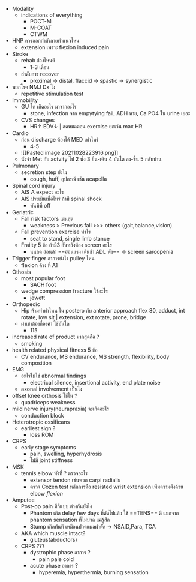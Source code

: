 - Modality
	- indications of everything
		- POCT-M
		- M-COAT
		- CTWM
- HNP ควรออกกำลังกายท่าแนวไหน
	- extension เพราะ flexion induced pain
- Stroke 
	- rehab ช่วงไหนดี
		- 1-3 เดือน
	- ลำดับการ recover
		- proximal → distal, flaccid → spastic → synergistic
- พวกโรค NMJ Dx ไง
	- repetitive stimulation test
- Immobility
	- GU ไต เกิดอะไร มาจากอะไร
		- stone, infection จาก empytying fail, ADH หาย, Ca  PO4 ใน urine เยอะ
	- CVS changes
		- HR↑ EDV↓ | ลดหมดตอน exercise ยกเว้น max HR
- Cardio
	- ก่อน discharge ต้องได้ MED เท่าไหร่
		- 4-5
	- ![[Pasted image 20211028223916.png]]
	- นั่งจำ Met กับ actvity ไป 2 นั่ง 3 ยืน-เดิน 4 บันได ลง-ขึ้น 5 กลับบ้าน
- Pulmonary
	- secretion step ยังไง
		- cough, huff, อุปกรณ์ เช่น acapella
- Spinal cord injury
	- AIS A expect อะไร
	- AIS ประเมินเมื่อไหร่ ถ้ามี spinal shock
		- ทันทีที่ off
- Geriatric
	- Fall risk factors เด่นสุด
		- weakness > Previous fall >>> others (gait,balance,vision)
	- Fall prevention exercise ทำไร
		- seat to stand, single limb stance
	- Frailty 5 ข้อ ถ้ามี3 อันหลังต้อง screen อะไร
		- นนลด อ่อนล้า ==อ่อนแรง เดินช้า ADL พัง== → screen sarcopenia
- Trigger finger อาการยังไง pulley ไหน
	- flexion ค้าง ที่ A1
- Othosis
	- most popular foot
		- SACH foot
	- wedge compression fracture ใช้อะไร
		- jewett 
- Orthopedic
	- Hip ห้ามทำท่าไหน ใน postero กับ anterior approach
		flex 80, adduct, int rotate, low sit | extension, ext rotate, prone, bridge
	- ผ่าเข่าต้องกี่องศา ใช้บันได
		- 115
- increased rate of product มากสุดคือ ?
	- smoking
- health related physical fitness 5 ข้อ
	- CV endurance, MS endurance, MS strength, flexibility, body composition
- EMG
	- อะไรไม่ใช่ abnormal findings
		- electrical silence, insertional activity, end plate noise
	- axonal involvement เป็นไง
- offset knee orthosis ใช้ใน ?
	- quadriceps weakness
- mild nerve injury(neurapraxia) จะเกิดอะไร
	- conduction block
- Heterotropic ossificans
	- earliest sign ?
		- loss ROM
- CRPS
	- early stage symptoms
		- pain, swelling, hyperhydrosis
		- ไม่มี joint stiffness
- MSK
	- tennis elbow พังที่ ? ตรวจอะไร
		- extensor tendon เช่นพวก carpi radialis 
		- ตรวจ Cozen test หลักการคือ resisted wrist extension เพิ่มความตึงด้วย elbow *flexion*
- Amputee
	- Post-op pain มีกี่แบบ ต่างกันยังไง
		- Phantom เกิด delay few days ที่ตัดไปแล้ว ใช้ ==TENS== ดี แยกจาก phantom sensation ที่ไม่ปวด แค่รู้สึก
		- Stump เกิดทันที เหมือนปวดแผลผ่าตัด → NSAID,Para, TCA
	- AKA which muscle intact?
		- gluteus(abductors)
	- CRPS ???
		- dystrophic phase อาการ ?
			- pain pale cold
		- acute phase อาการ ?
			- hyperemia, hyperthermia, burning sensation
